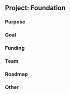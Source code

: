## Project: Foundation

### Purpose



### Goal



### Funding



### Team




### Roadmap




### Other